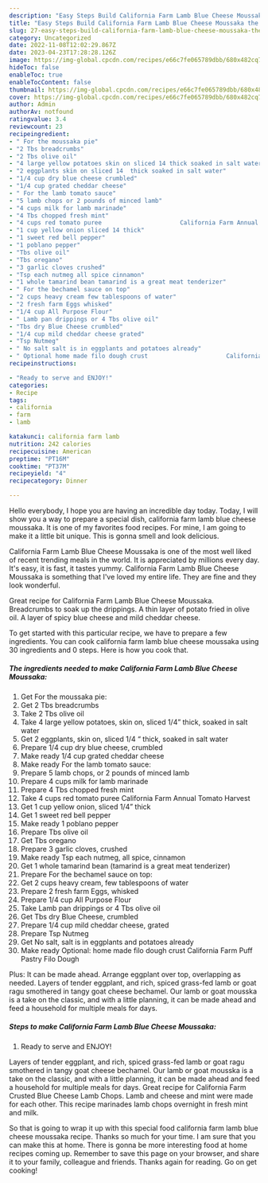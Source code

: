 ```yaml
---
description: "Easy Steps Build California Farm Lamb Blue Cheese Moussaka the Very Delicious"
title: "Easy Steps Build California Farm Lamb Blue Cheese Moussaka the Very Delicious"
slug: 27-easy-steps-build-california-farm-lamb-blue-cheese-moussaka-the-very-delicious
category: Uncategorized
date: 2022-11-08T12:02:29.867Z
date: 2023-04-23T17:28:28.126Z
image: https://img-global.cpcdn.com/recipes/e66c7fe065789dbb/680x482cq70/california-farm-lamb-blue-cheese-moussaka-recipe-main-photo.jpg
hideToc: false
enableToc: true
enableTocContent: false
thumbnail: https://img-global.cpcdn.com/recipes/e66c7fe065789dbb/680x482cq70/california-farm-lamb-blue-cheese-moussaka-recipe-main-photo.jpg
cover: https://img-global.cpcdn.com/recipes/e66c7fe065789dbb/680x482cq70/california-farm-lamb-blue-cheese-moussaka-recipe-main-photo.jpg
author: Admin
authorAv: notfound
ratingvalue: 3.4
reviewcount: 23
recipeingredient:
- " For the moussaka pie"
- "2 Tbs breadcrumbs"
- "2 Tbs olive oil"
- "4 large yellow potatoes skin on sliced 14 thick soaked in salt water"
- "2 eggplants skin on sliced 14  thick soaked in salt water"
- "1/4 cup dry blue cheese crumbled"
- "1/4 cup grated cheddar cheese"
- " For the lamb tomato sauce"
- "5 lamb chops or 2 pounds of minced lamb"
- "4 cups milk for lamb marinade"
- "4 Tbs chopped fresh mint"
- "4 cups red tomato puree                      California Farm Annual Tomato Harvest"
- "1 cup yellow onion sliced 14 thick"
- "1 sweet red bell pepper"
- "1 poblano pepper"
- "Tbs olive oil"
- "Tbs oregano"
- "3 garlic cloves crushed"
- "Tsp each nutmeg all spice cinnamon"
- "1 whole tamarind bean tamarind is a great meat tenderizer"
- " For the bechamel sauce on top"
- "2 cups heavy cream few tablespoons of water"
- "2 fresh farm Eggs whisked"
- "1/4 cup All Purpose Flour"
- " Lamb pan drippings or 4 Tbs olive oil"
- "Tbs dry Blue Cheese crumbled"
- "1/4 cup mild cheddar cheese grated"
- "Tsp Nutmeg"
- " No salt salt is in eggplants and potatoes already"
- " Optional home made filo dough crust                      California Farm Puff Pastry Filo Dough"
recipeinstructions:

- "Ready to serve and ENJOY!"
categories:
- Recipe
tags:
- california
- farm
- lamb

katakunci: california farm lamb 
nutrition: 242 calories
recipecuisine: American
preptime: "PT16M"
cooktime: "PT37M"
recipeyield: "4"
recipecategory: Dinner

---
```



Hello everybody, I hope you are having an incredible day today. Today, I will show you a way to prepare a special dish, california farm lamb blue cheese moussaka. It is one of my favorites food recipes. For mine, I am going to make it a little bit unique. This is gonna smell and look delicious.

California Farm Lamb Blue Cheese Moussaka is one of the most well liked of recent trending meals in the world. It is appreciated by millions every day. It's easy, it is fast, it tastes yummy. California Farm Lamb Blue Cheese Moussaka is something that I've loved my entire life. They are fine and they look wonderful.

Great recipe for California Farm Lamb Blue Cheese Moussaka. Breadcrumbs to soak up the drippings. A thin layer of potato fried in olive oil. A layer of spicy blue cheese and mild cheddar cheese.


To get started with this particular recipe, we have to prepare a few ingredients. You can cook california farm lamb blue cheese moussaka using 30 ingredients and 0 steps. Here is how you cook that.

<!--inarticleads1-->

##### The ingredients needed to make California Farm Lamb Blue Cheese Moussaka:

1. Get  For the moussaka pie:
1. Get 2 Tbs breadcrumbs
1. Take 2 Tbs olive oil
1. Take 4 large yellow potatoes, skin on, sliced 1/4” thick, soaked in salt water
1. Get 2 eggplants, skin on, sliced 1/4 “ thick, soaked in salt water
1. Prepare 1/4 cup dry blue cheese, crumbled
1. Make ready 1/4 cup grated cheddar cheese
1. Make ready  For the lamb tomato sauce:
1. Prepare 5 lamb chops, or 2 pounds of minced lamb
1. Prepare 4 cups milk for lamb marinade
1. Prepare 4 Tbs chopped fresh mint
1. Take 4 cups red tomato puree                      California Farm Annual Tomato Harvest
1. Get 1 cup yellow onion, sliced 1/4” thick
1. Get 1 sweet red bell pepper
1. Make ready 1 poblano pepper
1. Prepare Tbs olive oil
1. Get Tbs oregano
1. Prepare 3 garlic cloves, crushed
1. Make ready Tsp each nutmeg, all spice, cinnamon
1. Get 1 whole tamarind bean (tamarind is a great meat tenderizer)
1. Prepare  For the bechamel sauce on top:
1. Get 2 cups heavy cream, few tablespoons of water
1. Prepare 2 fresh farm Eggs, whisked
1. Prepare 1/4 cup All Purpose Flour
1. Take  Lamb pan drippings or 4 Tbs olive oil
1. Get Tbs dry Blue Cheese, crumbled
1. Prepare 1/4 cup mild cheddar cheese, grated
1. Prepare Tsp Nutmeg
1. Get  No salt, salt is in eggplants and potatoes already
1. Make ready  Optional: home made filo dough crust                      California Farm Puff Pastry Filo Dough


Plus: It can be made ahead. Arrange eggplant over top, overlapping as needed. Layers of tender eggplant, and rich, spiced grass-fed lamb or goat ragu smothered in tangy goat cheese bechamel. Our lamb or goat mousska is a take on the classic, and with a little planning, it can be made ahead and feed a household for multiple meals for days. 

<!--inarticleads2-->

##### Steps to make California Farm Lamb Blue Cheese Moussaka:


1. Ready to serve and ENJOY!

Layers of tender eggplant, and rich, spiced grass-fed lamb or goat ragu smothered in tangy goat cheese bechamel. Our lamb or goat mousska is a take on the classic, and with a little planning, it can be made ahead and feed a household for multiple meals for days. Great recipe for California Farm Crusted Blue Cheese Lamb Chops. Lamb and cheese and mint were made for each other. This recipe marinades lamb chops overnight in fresh mint and milk. 

So that is going to wrap it up with this special food california farm lamb blue cheese moussaka recipe. Thanks so much for your time. I am sure that you can make this at home. There is gonna be more interesting food at home recipes coming up. Remember to save this page on your browser, and share it to your family, colleague and friends. Thanks again for reading. Go on get cooking!
